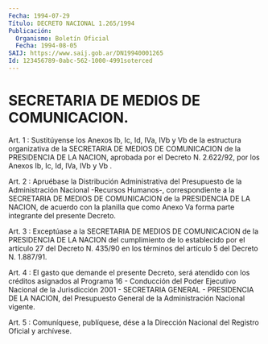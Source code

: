 ```yaml
---
Fecha: 1994-07-29
Título: DECRETO NACIONAL 1.265/1994
Publicación:
  Organismo: Boletín Oficial
  Fecha: 1994-08-05
SAIJ: https://www.saij.gob.ar/DN19940001265
Id: 123456789-0abc-562-1000-4991soterced
---
```

# SECRETARIA DE MEDIOS DE COMUNICACION.

<a id="1"></a>
Art.  1 : Sustitúyense los Anexos Ib, Ic, Id, IVa, IVb y Vb de la  estructura    organizativa   de  la  SECRETARIA  DE  MEDIOS  DE COMUNICACION  de  la PRESIDENCIA DE  LA  NACION,  aprobada  por  el Decreto N. 2.622/92, por los  Anexos  Ib,  Ic,  Id, IVa, IVb y Vb .

<a id="2"></a>
Art.  2  :  Apruébase  la  Distribución  Administrativa  del Presupuesto  de  la  Administración  Nacional  -Recursos  Humanos-, correspondiente  a  la  SECRETARIA DE MEDIOS DE COMUNICACION de  la PRESIDENCIA DE LA NACION,  de  acuerdo  con  la  planilla  que como Anexo Va forma parte integrante del presente Decreto.

<a id="3"></a>
Art.  3 : Exceptúase a la SECRETARIA DE MEDIOS DE COMUNICACION de la PRESIDENCIA  DE  LA NACION del cumplimiento de lo establecido por  el  artículo  27 del Decreto  N. 435/90 en  los  términos  del artículo 5 del Decreto N. 1.887/91.

<a id="4"></a>
Art.  4  :  El  gasto  que  demande  el presente Decreto, será atendido  con los créditos asignados al Programa  16  -  Conducción del Poder Ejecutivo  Nacional  de la Jurisdicción 2001 - SECRETARIA GENERAL - PRESIDENCIA DE LA NACION,  del  Presupuesto General de la Administración Nacional vigente.

<a id="5"></a>
Art. 5 : Comuníquese, publíquese, dése a la Dirección Nacional del Registro Oficial y archívese.